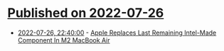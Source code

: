 # [Published on 2022-07-26](index.md)

* [2022-07-26, 22:40:00](https://apple.slashdot.org/story/22/07/26/2042205/apple-replaces-last-remaining-intel-made-component-in-m2-macbook-air?utm_source=rss1.0mainlinkanon&utm_medium=feed) - [Apple Replaces Last Remaining Intel-Made Component In M2 MacBook Air](https://apple.slashdot.org/story/22/07/26/2042205/apple-replaces-last-remaining-intel-made-component-in-m2-macbook-air?utm_source=rss1.0mainlinkanon&utm_medium=feed)

